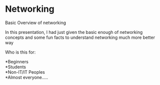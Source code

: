 # Networking
Basic Overview of networking



In this presentation, I had just given the basic enough of networking concepts and some fun facts to understand networking much more better way


Who is this for:

*Beginners</br>
*Students</br>
*Non-IT/IT Peoples</br>
*Almost everyone.....

